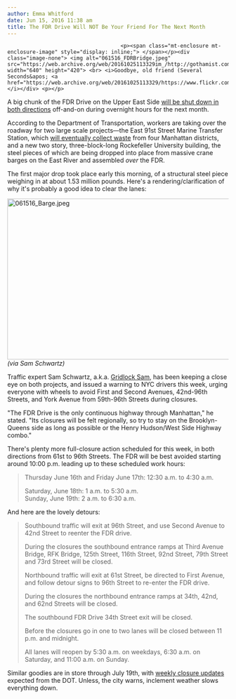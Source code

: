 ```yaml
---
author: Emma Whitford
date: Jun 15, 2016 11:38 am
title: The FDR Drive Will NOT Be Your Friend For The Next Month 
---
```


	
										<p><span class="mt-enclosure mt-enclosure-image" style="display: inline;"> </span></p><div class="image-none"> <img alt="061516_FDRBridge.jpeg" src="https://web.archive.org/web/20161025113329im_/http://gothamist.com/attachments/nyc_ewhitford/061516_FDRBridge.jpeg" width="640" height="420"> <br> <i>Goodbye, old friend (Several Seconds&apos; <a href="https://web.archive.org/web/20161025113329/https://www.flickr.com/photos/severalseconds/8141930251/">Flickr</a>)</i></div> <p></p>

<p>A big chunk of the FDR Drive on the Upper East Side <a href="https://web.archive.org/web/20161025113329/http://www.nyc.gov/html/dot/html/pr2016/pr16-053.shtml">will be shut down in both directions</a> off-and-on during overnight hours for the next month.</p>

<p>According to the Department of Transportation, workers are taking over the roadway for two large scale projects&#x2014;the East 91st Street Marine Transfer Station, which <a href="https://web.archive.org/web/20161025113329/https://www.dnainfo.com/new-york/20150806/yorkville/city-adds-second-ramp-marine-transfer-station-plan-adding-30m-cost">will eventually collect waste</a> from four Manhattan districts, and a new two story, three-block-long Rockefeller University building, the steel pieces of which are being dropped into place from massive crane barges on the East River and assembled <em>over</em> the FDR. </p>

<p>The first major drop took place early this morning, of a structural steel piece weighing in at about 1.53 million pounds. Here&apos;s a rendering/clarification of why it&apos;s probably a good idea to clear the lanes: </p>

<p><span class="mt-enclosure mt-enclosure-image" style="display: inline;"> </span></p><div class="image-none"> <img alt="061516_Barge.jpeg" src="https://web.archive.org/web/20161025113329im_/http://gothamist.com/attachments/nyc_ewhitford/061516_Barge.jpeg" width="640" height="367"> <br> <i> (via Sam Schwartz) </i></div> <p></p>

<p>Traffic expert Sam Schwartz, a.k.a. <a href="https://web.archive.org/web/20161025113329/http://gothamist.com/tags/gridlocksam">Gridlock Sam</a>, has been keeping a close eye on both projects, and issued a warning to NYC drivers this week, urging everyone with wheels to avoid First and Second Avenues, 42nd-96th Streets, and York Avenue from 59th-96th Streets during closures. </p>

<p>&quot;The FDR Drive is the only continuous highway through Manhattan,&quot; he stated. &quot;Its closures will be felt regionally, so try to stay on the Brooklyn-Queens side as long as possible or the Henry Hudson/West Side Highway combo.&quot; </p>

<p>There&apos;s plenty more full-closure action scheduled for this week, in both directions from 61st to 96th Streets. The FDR will be best avoided starting around 10:00 p.m. leading up to these scheduled work hours: </p>

<blockquote>Thursday June 16th and Friday June 17th: 12:30 a.m. to 4:30 a.m.

<p>Saturday, June 18th: 1 a.m. to 5:30 a.m.<br>
Sunday, June 19th: 2 a.m. to 6:30 a.m.</p></blockquote><p></p>

<p>And here are the lovely detours: </p>

<blockquote>Southbound traffic will exit at 96th Street, and use Second Avenue to 42nd Street to reenter the FDR drive.

<p>During the closures the southbound entrance ramps at Third Avenue Bridge, RFK Bridge, 125th Street, 116th Street, 92nd Street, 79th Street and 73rd Street will be closed.</p>

<p>Northbound traffic will exit at 61st Street, be directed to First Avenue, and follow detour signs to 96th Street to re-enter the FDR drive.</p>

<p>During the closures the northbound entrance ramps at 34th, 42nd, and 62nd Streets will be closed.</p>

<p>The southbound FDR Drive 34th Street exit will be closed.</p>

<p>Before the closures go in one to two lanes will be closed between 11 p.m. and midnight.</p>

<p>All lanes will reopen by 5:30 a.m. on weekdays, 6:30 a.m. on Saturday, and 11:00 a.m. on Sunday.</p></blockquote><p></p>

<p>Similar goodies are in store through July 19th, with <a href="https://web.archive.org/web/20161025113329/http://www.nyc.gov/html/dot/html/pr2016/pr16-053.shtml">weekly closure updates</a> expected from the DOT. Unless, the city warns, inclement weather slows everything down. </p>					
										
									
				
